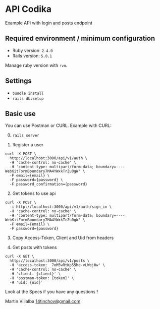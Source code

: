 API Codika
==============================================

Example API with login and posts endpoint

Required environment / minimum configuration
----------------------------------------------

- Ruby version: `2.4.0`
- Rails version: `5.0.1`

Manage ruby version with `rvm`.

Settings
----------------------------------------------

- `bundle install`
- `rails db:setup`

Basic use
----------------------------------------------

You can use Postman or CURL. Example with CURL:

0. `rails server`

1. Register a user
```
curl -X POST \
  http://localhost:3000/api/v1/auth \
  -H 'cache-control: no-cache' \
  -H 'content-type: multipart/form-data; boundary=----WebKitFormBoundary7MA4YWxkTrZu0gW' \
  -F email={email} \
  -F password={password} \
  -F password_confirmation={password}
```

2. Get tokens to use api
```
curl -X POST \
  -i http://localhost:3000/api/v1/auth/sign_in \
  -H 'cache-control: no-cache' \
  -H 'content-type: multipart/form-data; boundary=----WebKitFormBoundary7MA4YWxkTrZu0gW' \
  -F email={email} \
  -F password={password}
```

3. Copy Access-Token, Client and Uid from headers

3. Get posts with tokens
```
curl -X GET \
  http://localhost:3000/api/v1/posts \
  -H 'access-token: _7oM5wRtKp55he-vLWej0w' \
  -H 'cache-control: no-cache' \
  -H 'client: {client}' \
  -H 'postman-token: {token}' \
  -H 'uid: {uid}'
```

Look at the Specs if you have any questions !

Martin Villalba 14tinchov@gmail.com
